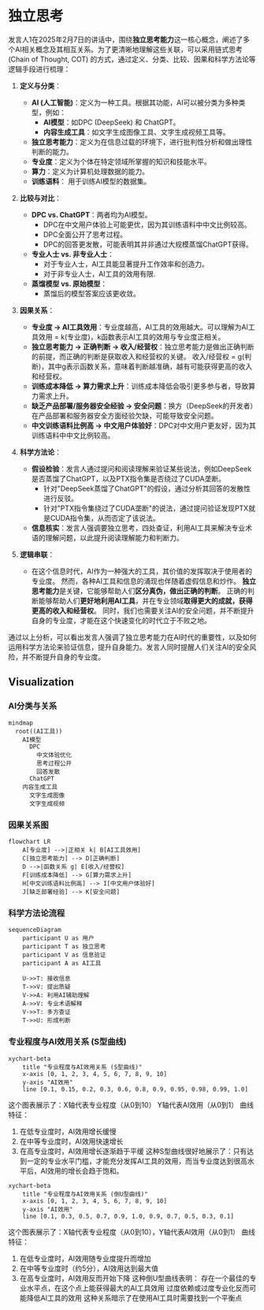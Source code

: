 # 独立思考

发言人1在2025年2月7日的讲话中，围绕**独立思考能力**这一核心概念，阐述了多个AI相关概念及其相互关系。为了更清晰地理解这些关联，可以采用链式思考 (Chain of Thought, COT) 的方式，通过定义、分类、比较、因果和科学方法论等逻辑手段进行梳理：

1.  **定义与分类**：
    *   **AI (人工智能)**：定义为一种工具。根据其功能，AI可以被分类为多种类型，例如：
        *   **AI模型**：如DPC (DeepSeek) 和 ChatGPT。
        *   **内容生成工具**：如文字生成图像工具、文字生成视频工具等。
    *   **独立思考能力**：定义为在信息过载的环境下，进行批判性分析和做出理性判断的能力。
    *   **专业度**：定义为个体在特定领域所掌握的知识和技能水平。
    *   **算力**：定义为计算机处理数据的能力。
    *   **训练语料**： 用于训练AI模型的数据集。

2.  **比较与对比**：
    *   **DPC vs. ChatGPT**：两者均为AI模型。
        *   DPC在中文用户体验上可能更优，因为其训练语料中中文比例较高。
        *   DPC全面公开了思考过程。
        *   DPC的回答更发散，可能表明其并非通过大规模蒸馏ChatGPT获得。
    *   **专业人士 vs. 非专业人士**：
        *   对于专业人士，AI工具能显著提升工作效率和创造力。
        *   对于非专业人士，AI工具的效用有限.
    *   **蒸馏模型 vs. 原始模型**：
        *   蒸馏后的模型答案应该更收敛。

3.  **因果关系**：
    *   **专业度 → AI工具效用**：专业度越高，AI工具的效用越大。可以理解为AI工具效用 = k(专业度)，k函数表示AI工具的效用与专业度正相关。
    *   **独立思考能力 → 正确判断 → 收入/经营权**：独立思考能力是做出正确判断的前提，而正确的判断是获取收入和经营权的关键。 收入/经营权 = g(判断)，其中g表示函数关系，意味着判断越准确，越有可能获得更高的收入和经营权。
    *   **训练成本降低 → 算力需求上升**：训练成本降低会吸引更多参与者，导致算力需求上升。
    *   **缺乏产品部署/服务器安全经验 → 安全问题**：换方（DeepSeek的开发者）在产品部署和服务器安全方面经验欠缺，可能导致安全问题。
    *   **中文训练语料比例高 → 中文用户体验好**：DPC对中文用户更友好，因为其训练语料中中文比例较高。

4.  **科学方法论**：
    *   **假设检验**：发言人通过提问和阅读理解来验证某些说法，例如DeepSeek是否蒸馏了ChatGPT，以及PTX指令集是否绕过了CUDA垄断。
        *   针对"DeepSeek蒸馏了ChatGPT"的假设，通过分析其回答的发散性进行反驳。
        *   针对"PTX指令集绕过了CUDA垄断"的说法，通过提问验证发现PTX就是CUDA指令集，从而否定了该说法。
    *   **信息核实**：发言人强调要独立思考，四处查证，利用AI工具来解决专业术语的理解问题，以此提升阅读理解能力和判断力。

5.  **逻辑串联**：

    *   在这个信息时代，AI作为一种强大的工具，其价值的发挥取决于使用者的专业度。 然而，各种AI工具和信息的涌现也伴随着虚假信息和炒作。 **独立思考能力**是关键，它能够帮助人们**区分真伪，做出正确的判断**。 正确的判断能够帮助人们**更好地利用AI工具**，并在专业领域**取得更大的成就，获得更高的收入和经营权**。 同时，我们也需要关注AI的安全问题，并不断提升自身的专业度，才能在这个快速变化的时代立于不败之地。

通过以上分析，可以看出发言人强调了独立思考能力在AI时代的重要性，以及如何运用科学方法论来验证信息，提升自身能力。发言人同时提醒人们关注AI的安全风险，并不断提升自身的专业度。

## Visualization

### AI分类与关系

```mermaid
mindmap
  root((AI工具))
    AI模型
      DPC
        中文体验优化
        思考过程公开
        回答发散
      ChatGPT
    内容生成工具
      文字生成图像
      文字生成视频
```

### 因果关系图
```mermaid
flowchart LR
    A[专业度] -->|正相关 k| B[AI工具效用]
    C[独立思考能力] --> D[正确判断]
    D -->|函数关系 g| E[收入/经营权]
    F[训练成本降低] --> G[算力需求上升]
    H[中文训练语料比例高] --> I[中文用户体验好]
    J[缺乏部署经验] --> K[安全问题]
```

### 科学方法论流程
```mermaid
sequenceDiagram
    participant U as 用户
    participant T as 独立思考
    participant V as 信息验证
    participant A as AI工具
    
    U->>T: 接收信息
    T->>V: 提出质疑
    V->>A: 利用AI辅助理解
    A->>V: 专业术语解释
    V->>T: 多方查证
    T->>U: 形成判断
```

### 专业程度与AI效用关系 (S型曲线)
```mermaid
xychart-beta
    title "专业程度与AI效用关系 (S型曲线)"
    x-axis [0, 1, 2, 3, 4, 5, 6, 7, 8, 9, 10]
    y-axis "AI效用"
    line [0.1, 0.15, 0.2, 0.3, 0.6, 0.8, 0.9, 0.95, 0.98, 0.99, 1.0]
```

这个图表展示了：X轴代表专业程度（从0到10） Y轴代表AI效用（从0到1）
曲线特征：
1. 在低专业度时，AI效用增长缓慢
2. 在中等专业度时，AI效用快速增长
3. 在高专业度时，AI效用增长逐渐趋于平缓
这种S型曲线很好地展示了：只有达到一定的专业水平门槛，才能充分发挥AI工具的效用，而当专业度达到很高水平后，AI效用的增长会趋于饱和。



```mermaid
xychart-beta
    title "专业程度与AI效用关系 (倒U型曲线)"
    x-axis [0, 1, 2, 3, 4, 5, 6, 7, 8, 9, 10]
    y-axis "AI效用"
    line [0.1, 0.3, 0.5, 0.7, 0.9, 1.0, 0.9, 0.7, 0.5, 0.3, 0.1]
```

这个图表展示了：X轴代表专业程度（从0到10），Y轴代表AI效用（从0到1）
曲线特征：
1. 在低专业度时，AI效用随专业度提升而增加
2. 在中等专业度时（约5分），AI效用达到最大值
3. 在高专业度时，AI效用反而开始下降
这种倒U型曲线表明：
存在一个最佳的专业水平点，在这个点上能获得最大的AI工具效用
过度依赖或过度专业化反而可能降低AI工具的效用
这种关系暗示了在使用AI工具时需要找到一个平衡点